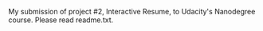 My submission of project #2, Interactive Resume, to Udacity's Nanodegree course. Please read readme.txt.
